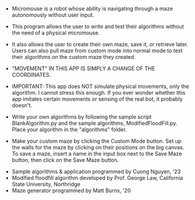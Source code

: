 
- Micromouse is a robot whose ability is navigating through a maze autonomously
  without user input.
- This program allows the user to write and test their algorithms without the need
  of a physical micromouse.
- It also allows the user to create their own maze, save it, or retrieve later.
  Users can also pull maze from custom mode into normal mode to test their algorithms
  on the custom maze they created.

- "MOVEMENT" IN THIS APP IS SIMPLY A CHANGE OF THE COORDINATES.
- IMPORTANT: This app does NOT simulate physical movements, only the algorithm.
  I cannot stress this enough. If you ever wonder whether this app imitates
  certain movements or sensing of the real bot, it probably doesn't.

- Write your own algorithms by following the sample script BlankAlgorithm.py and
  the sample algorithms,  ModifiedFloodFill.py. Place your algorithm in the
  "algorithms" folder.
- Make your custom maze by clicking the Custom Mode button. Set up the walls for
  the maze by clicking on their positions on the big canvas. To save a maze, insert
  a name in the input box next to the Save Maze button, then click on the Save Maze
  button.


* Sample algorithms & application programmed by Cuong Nguyen, '23
* Modified floodfill algorithm developed by Prof. George Law, California State
    University, Northridge
* Maze generator programmed by Matt Burns, '20
